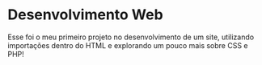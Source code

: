 # Desenvolvimento Web

Esse foi o meu primeiro projeto no desenvolvimento de um site, utilizando importações dentro do HTML e explorando um pouco mais sobre CSS e PHP!
